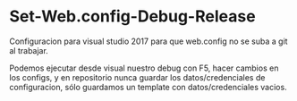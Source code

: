 # Set-Web.config-Debug-Release

Configuracion para visual studio 2017 para que web.config no se suba a git al trabajar. 

Podemos ejecutar desde visual nuestro debug con F5, hacer cambios en los configs, y en repositorio nunca guardar los datos/credenciales
de configuracion, sólo guardamos un template con datos/credenciales vacios.
